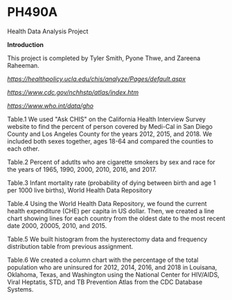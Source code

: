 # PH490A
Health Data Analysis Project

 **Introduction**

This project is completed by Tyler Smith, Pyone Thwe, and Zareena Raheeman.

*https://healthpolicy.ucla.edu/chis/analyze/Pages/default.aspx*

*https://www.cdc.gov/nchhstp/atlas/index.htm*

*https://www.who.int/data/gho*

Table.1 We used "Ask CHIS" on the California Health Interview Survey website to find the percent of person covered by Medi-Cal in San Diego County and Los Angeles County for the years 2012, 2015, and 2018. We included both sexes together, ages 18-64 and compared the counties to each other. 

Table.2 Percent of adutlts who are cigarette smokers by sex and race for the years of 1965, 1990, 2000, 2010, 2016, and 2017.

Table.3 Infant mortality rate (probability of dying between birth and age 1 per 1000 live births), World Health Data Repository

Table.4 Using the World Health Data Repository, we found the current health expenditure (CHE) per capita in US dollar. Then, we created a line chart showing lines for each country from the oldest date to the most recent date 2000, 20005, 2010, and 2015.

Table.5 We built histogram from the hysterectomy data and frequency distribution table from previous assignment.

Table.6 We created a column chart with the percentage of the total population who are uninsured for 2012, 2014, 2016, and 2018 in Louisana, Oklahoma, Texas, and Washington using the National Center for HIV/AIDS, Viral Heptatis, STD, and TB Prevention Atlas from the CDC Database Systems. 
